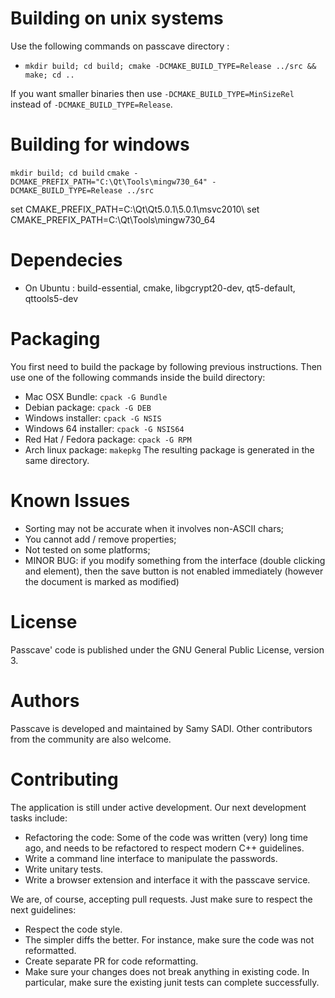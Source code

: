 
# Building on unix systems
Use the following commands on passcave directory :
- `mkdir build; cd build; cmake -DCMAKE_BUILD_TYPE=Release ../src && make; cd ..`

If you want smaller binaries then use `-DCMAKE_BUILD_TYPE=MinSizeRel` instead of `-DCMAKE_BUILD_TYPE=Release`.

# Building for windows
`mkdir build; cd build`
`cmake -DCMAKE_PREFIX_PATH="C:\Qt\Tools\mingw730_64" -DCMAKE_BUILD_TYPE=Release ../src`

set CMAKE_PREFIX_PATH=C:\\Qt\\Qt5.0.1\\5.0.1\\msvc2010\\
set CMAKE_PREFIX_PATH=C:\Qt\Tools\mingw730_64

# Dependecies
- On Ubuntu : build-essential, cmake, libgcrypt20-dev, qt5-default, qttools5-dev

# Packaging
You first need to build the package by following previous instructions.
Then use one of the following commands inside the build directory:
- Mac OSX Bundle: `cpack -G Bundle`
- Debian package: `cpack -G DEB`
- Windows installer: `cpack -G NSIS`
- Windows 64 installer: `cpack -G NSIS64`
- Red Hat / Fedora package: `cpack -G RPM`
- Arch linux package: `makepkg`
The resulting package is generated in the same directory.

# Known Issues
- Sorting may not be accurate when it involves non-ASCII chars;
- You cannot add / remove properties;
- Not tested on some platforms;
- MINOR BUG: if you modify something from the interface (double clicking and element), then the save button is not enabled immediately (however the document is marked as modified)

# License
Passcave' code is published under the GNU General Public License, version 3.

# Authors
Passcave is developed and maintained by Samy SADI.
Other contributors from the community are also welcome. 

# Contributing
The application is still under active development.
Our next development tasks include:
- Refactoring the code: Some of the code was written (very) long time ago, and needs to be refactored to respect modern C++ guidelines.
- Write a command line interface to manipulate the passwords.
- Write unitary tests.
- Write a browser extension and interface it with the passcave service.

We are, of course, accepting pull requests. Just make sure to respect the next guidelines:
- Respect the code style.
- The simpler diffs the better. For instance, make sure the code was not reformatted.
- Create separate PR for code reformatting.
- Make sure your changes does not break anything in existing code. In particular, make sure the existing junit tests can complete successfully.

